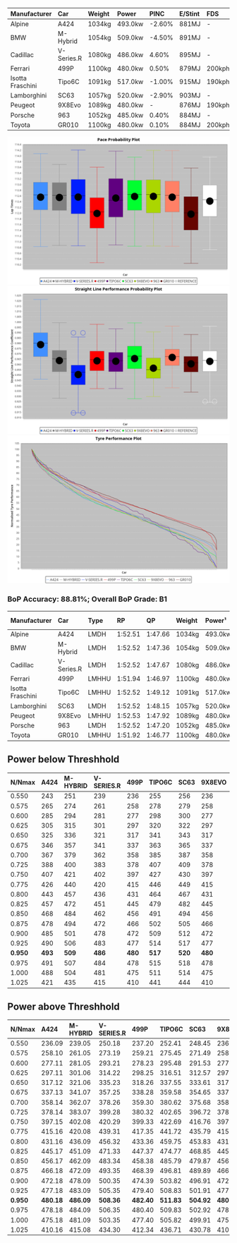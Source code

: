 | Manufacturer     | Car        | Weight | Power   | PINC    | E/Stint | FDS     |
|:-|:-|:-|:-|:-|:-|:-|
| Alpine           | A424       | 1034kg | 493.0kw | -2.60%  | 881MJ   |    -    |
| BMW              | M-Hybrid   | 1054kg | 509.0kw | -4.50%  | 891MJ   |    -    |
| Cadillac         | V-Series.R | 1080kg | 486.0kw | 4.60%   | 895MJ   |    -    |
| Ferrari          | 499P       | 1100kg | 480.0kw | 0.50%   | 879MJ   | 200kph  |
| Isotta Fraschini | Tipo6C     | 1091kg | 517.0kw | -1.00%  | 915MJ   | 190kph  |
| Lamborghini      | SC63       | 1057kg | 520.0kw | -2.90%  | 903MJ   |    -    |
| Peugeot          | 9X8Evo     | 1089kg | 480.0kw |    -    | 876MJ   | 190kph  |
| Porsche          | 963        | 1052kg | 485.0kw | 0.40%   | 884MJ   |    -    |
| Toyota           | GR010      | 1100kg | 480.0kw | 0.10%   | 884MJ   | 200kph  |

![PACECHART](./IMG/AUTO.png)
![STRAIGHTLINEPERFORMANCECHART](./IMG/AUTO_sp.png)
![TYREPERFORMANCECHART](./IMG/AUTO_tw.png)

### BoP Accuracy: 88.81%; Overall BoP Grade: B1
| Manufacturer     | Car        | Type  | RP      | QP      | Weight | Power¹  | Threshhold | PINC    | Power²   | E/Stint | AVG Vmax  | FDS     | RDLC | L/Stint | BOP-Grade | Model Accuracy | Model Points | Match%  | SimDiff |
|:-|:-|:-|:-|:-|:-|:-|:-|:-|:-|:-|:-|:-|:-|:-|:-|:-|:-|:-|:-|
| Alpine           | A424       | LMDH  | 1:52.51 | 1:47.66 | 1034kg | 493.0kw | 250.0kph   | -2.60%  | 480.20kw |  881MJ  | 285.75kph |    -    | 1.02 | 34      | +A2       | 100.00%        | 946          | 92.46%  | #       |
| BMW              | M-Hybrid   | LMDH  | 1:52.52 | 1:47.36 | 1054kg | 509.0kw | 250.0kph   | -4.50%  | 486.10kw |  891MJ  | 283.39kph |    -    | 1.01 | 34      | ~A1       | 100.00%        | 1998         | 96.99%  | #       |
| Cadillac         | V-Series.R | LMDH  | 1:52.52 | 1:47.67 | 1080kg | 486.0kw | 250.0kph   | 4.60%   | 508.40kw |  895MJ  | 281.30kph |    -    | 0.98 | 34      | +B1       | 98.11%         | 3991         | 89.33%  | ±2.26s  |
| Ferrari          | 499P       | LMHHU | 1:51.94 | 1:46.97 | 1100kg | 480.0kw | 250.0kph   | 0.50%   | 482.40kw |  879MJ  | 280.25kph | 200kph  | 0.99 | 34      | -B2       | 98.72%         | 4180         | 81.26%  | ±2.99s  |
| Isotta Fraschini | Tipo6C     | LMHHU | 1:52.52 | 1:49.12 | 1091kg | 517.0kw | 250.0kph   | -1.00%  | 511.80kw |  915MJ  | 283.85kph | 190kph  | 1.01 | 34      | +C2       | 97.73%         | 129          | 70.94%  | #       |
| Lamborghini      | SC63       | LMDH  | 1:52.52 | 1:48.15 | 1057kg | 520.0kw | 250.0kph   | -2.90%  | 504.90kw |  903MJ  | 285.29kph |    -    | 1.03 | 34      | ~A1       | 100.00%        | 784          | 95.76%  | #       |
| Peugeot          | 9X8Evo     | LMHHU | 1:52.53 | 1:47.92 | 1089kg | 480.0kw | 250.0kph   |    -    | 480.00kw |  876MJ  | 279.54kph | 190kph  | 0.97 | 34      | +A2       | 100.00%        | 636          | 92.93%  | #       |
| Porsche          | 963        | LMDH  | 1:52.52 | 1:47.20 | 1052kg | 485.0kw | 250.0kph   | 0.40%   | 486.90kw |  884MJ  | 283.49kph |    -    | 1.01 | 34      | ~A1       | 99.91%         | 11713        | 100.00% | ±1.73s  |
| Toyota           | GR010      | LMHHU | 1:51.92 | 1:46.77 | 1100kg | 480.0kw | 250.0kph   | 0.10%   | 480.50kw |  884MJ  | 279.57kph | 200kph  | 1.00 | 34      | -C1       | 99.90%         | 3123         | 79.59%  | ±2.65s  |

## Power below Threshhold
| N/Nmax    | A424    | M-HYBRID | V-SERIES.R | 499P    | TIPO6C  | SC63    | 9X8EVO  | 963     | GR010   |
|:-|:-|:-|:-|:-|:-|:-|:-|:-|:-|
|  0.550    |  243    |  251     |  239       |  236    |  255    |  256    |  236    |  239    |  236    |
|  0.575    |  265    |  274     |  261       |  258    |  278    |  279    |  258    |  261    |  258    |
|  0.600    |  285    |  294     |  281       |  277    |  298    |  300    |  277    |  280    |  277    |
|  0.625    |  305    |  315     |  301       |  297    |  320    |  322    |  297    |  300    |  297    |
|  0.650    |  325    |  336     |  321       |  317    |  341    |  343    |  317    |  320    |  317    |
|  0.675    |  346    |  357     |  341       |  337    |  363    |  365    |  337    |  341    |  337    |
|  0.700    |  367    |  379     |  362       |  358    |  385    |  387    |  358    |  362    |  358    |
|  0.725    |  388    |  400     |  383       |  378    |  407    |  409    |  378    |  382    |  378    |
|  0.750    |  407    |  421     |  402       |  397    |  427    |  430    |  397    |  401    |  397    |
|  0.775    |  426    |  440     |  420       |  415    |  446    |  449    |  415    |  419    |  415    |
|  0.800    |  443    |  457     |  436       |  431    |  464    |  467    |  431    |  436    |  431    |
|  0.825    |  457    |  472     |  451       |  445    |  479    |  482    |  445    |  450    |  445    |
|  0.850    |  468    |  484     |  462       |  456    |  491    |  494    |  456    |  461    |  456    |
|  0.875    |  478    |  494     |  472       |  466    |  502    |  505    |  466    |  471    |  466    |
|  0.900    |  485    |  501     |  478       |  472    |  509    |  512    |  472    |  477    |  472    |
|  0.925    |  490    |  506     |  483       |  477    |  514    |  517    |  477    |  482    |  477    |
| **0.950** | **493** | **509**  | **486**    | **480** | **517** | **520** | **480** | **485** | **480** |
|  0.975    |  491    |  507     |  484       |  478    |  515    |  518    |  478    |  483    |  478    |
|  1.000    |  488    |  504     |  481       |  475    |  511    |  514    |  475    |  480    |  475    |
|  1.025    |  421    |  435     |  415       |  410    |  441    |  444    |  410    |  414    |  410    |

## Power above Threshhold
| N/Nmax    | A424       | M-HYBRID   | V-SERIES.R | 499P       | TIPO6C     | SC63       | 9X8EVO  | 963        | GR010      |
|:-|:-|:-|:-|:-|:-|:-|:-|:-|:-|
|  0.550    |  236.09    |  239.05    |  250.18    |  237.20    |  252.41    |  248.45    |  236    |  239.46    |  236.24    |
|  0.575    |  258.10    |  261.05    |  273.19    |  259.21    |  275.45    |  271.49    |  258    |  261.50    |  258.26    |
|  0.600    |  277.11    |  281.05    |  293.21    |  278.23    |  295.48    |  291.53    |  277    |  281.54    |  277.28    |
|  0.625    |  297.11    |  301.06    |  314.22    |  298.25    |  316.51    |  312.57    |  297    |  301.58    |  297.30    |
|  0.650    |  317.12    |  321.06    |  335.23    |  318.26    |  337.55    |  333.61    |  317    |  321.62    |  317.32    |
|  0.675    |  337.13    |  341.07    |  357.25    |  338.28    |  359.58    |  354.65    |  337    |  341.66    |  337.34    |
|  0.700    |  358.14    |  362.07    |  378.26    |  359.30    |  380.62    |  375.68    |  358    |  362.70    |  358.36    |
|  0.725    |  378.14    |  383.07    |  399.28    |  380.32    |  402.65    |  396.72    |  378    |  383.74    |  378.38    |
|  0.750    |  397.15    |  402.08    |  420.29    |  399.33    |  422.69    |  416.76    |  397    |  402.78    |  397.40    |
|  0.775    |  415.16    |  420.08    |  439.31    |  417.35    |  441.72    |  435.79    |  415    |  420.81    |  415.41    |
|  0.800    |  431.16    |  436.09    |  456.32    |  433.36    |  459.75    |  453.83    |  431    |  436.84    |  431.43    |
|  0.825    |  445.17    |  451.09    |  471.33    |  447.37    |  474.77    |  468.85    |  445    |  451.87    |  445.44    |
|  0.850    |  456.17    |  462.09    |  483.34    |  458.38    |  485.79    |  479.87    |  456    |  462.89    |  456.46    |
|  0.875    |  466.18    |  472.09    |  493.35    |  468.39    |  496.81    |  489.89    |  466    |  472.91    |  466.47    |
|  0.900    |  472.18    |  478.09    |  500.35    |  474.39    |  503.82    |  496.91    |  472    |  478.92    |  472.47    |
|  0.925    |  477.18    |  483.09    |  505.35    |  479.40    |  508.83    |  501.91    |  477    |  483.93    |  477.48    |
| **0.950** | **480.18** | **486.09** | **508.36** | **482.40** | **511.83** | **504.92** | **480** | **486.94** | **480.48** |
|  0.975    |  478.18    |  484.09    |  506.35    |  480.40    |  509.83    |  502.92    |  478    |  484.94    |  478.48    |
|  1.000    |  475.18    |  481.09    |  503.35    |  477.40    |  505.82    |  499.91    |  475    |  481.93    |  475.47    |
|  1.025    |  410.16    |  415.08    |  434.30    |  412.34    |  436.71    |  430.78    |  410    |  415.80    |  410.41    |
